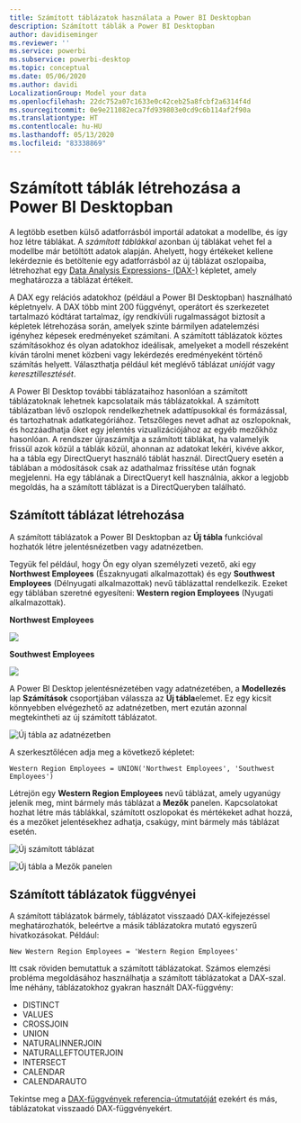 ```yaml
---
title: Számított táblázatok használata a Power BI Desktopban
description: Számított táblák a Power BI Desktopban
author: davidiseminger
ms.reviewer: ''
ms.service: powerbi
ms.subservice: powerbi-desktop
ms.topic: conceptual
ms.date: 05/06/2020
ms.author: davidi
LocalizationGroup: Model your data
ms.openlocfilehash: 22dc752a07c1633e0c42ceb25a8fcbf2a6314f4d
ms.sourcegitcommit: 0e9e211082eca7fd939803e0cd9c6b114af2f90a
ms.translationtype: HT
ms.contentlocale: hu-HU
ms.lasthandoff: 05/13/2020
ms.locfileid: "83338869"
---
```

# <a name="create-calculated-tables-in-power-bi-desktop"></a>Számított táblák létrehozása a Power BI Desktopban
A legtöbb esetben külső adatforrásból importál adatokat a modellbe, és így hoz létre táblákat. A *számított táblákkal* azonban új táblákat vehet fel a modellbe már betöltött adatok alapján. Ahelyett, hogy értékeket kellene lekérdeznie és betöltenie egy adatforrásból az új táblázat oszlopaiba, létrehozhat egy [Data Analysis Expressions- (DAX-)](/dax/index) képletet, amely meghatározza a táblázat értékeit.

A DAX egy relációs adatokhoz (például a Power BI Desktopban) használható képletnyelv. A DAX több mint 200 függvényt, operátort és szerkezetet tartalmazó kódtárat tartalmaz, így rendkívüli rugalmasságot biztosít a képletek létrehozása során, amelyek szinte bármilyen adatelemzési igényhez képesek eredményeket számítani. A számított táblázatok köztes számításokhoz és olyan adatokhoz ideálisak, amelyeket a modell részeként kíván tárolni menet közbeni vagy lekérdezés eredményeként történő számítás helyett. Választhatja például két meglévő táblázat *unióját* vagy *keresztillesztését*.

A Power BI Desktop további táblázataihoz hasonlóan a számított táblázatoknak lehetnek kapcsolataik más táblázatokkal. A számított táblázatban lévő oszlopok rendelkezhetnek adattípusokkal és formázással, és tartozhatnak adatkategóriához. Tetszőleges nevet adhat az oszlopoknak, és hozzáadhatja őket egy jelentés vizualizációjához az egyéb mezőkhöz hasonlóan. A rendszer újraszámítja a számított táblákat, ha valamelyik frissül azok közül a táblák közül, ahonnan az adatokat lekéri, kivéve akkor, ha a tábla egy DirectQueryt használó táblát használ. DirectQuery esetén a táblában a módosítások csak az adathalmaz frissítése után fognak megjelenni. Ha egy táblának a DirectQueryt kell használnia, akkor a legjobb megoldás, ha a számított táblázat is a DirectQueryben található.

## <a name="create-a-calculated-table"></a>Számított táblázat létrehozása

A számított táblázatok a Power BI Desktopban az **Új tábla** funkcióval hozhatók létre jelentésnézetben vagy adatnézetben.

Tegyük fel például, hogy Ön egy olyan személyzeti vezető, aki egy **Northwest Employees** (Északnyugati alkalmazottak) és egy **Southwest Employees** (Délnyugati alkalmazottak) nevű táblázattal rendelkezik. Ezeket egy táblában szeretné egyesíteni: **Western region Employees** (Nyugati alkalmazottak).

**Northwest Employees**

 ![](media/desktop-calculated-tables/calctables_nwempl.png)

**Southwest Employees**

 ![](media/desktop-calculated-tables/calctables_swempl.png)

A Power BI Desktop jelentésnézetében vagy adatnézetében, a **Modellezés** lap **Számítások** csoportjában válassza az **Új tábla**elemet. Ez egy kicsit könnyebben elvégezhető az adatnézetben, mert ezután azonnal megtekintheti az új számított táblázatot.

 ![Új tábla az adatnézetben](media/desktop-calculated-tables/calctables_formulabarempty.png)

A szerkesztőlécen adja meg a következő képletet:

```dax
Western Region Employees = UNION('Northwest Employees', 'Southwest Employees')
```

Létrejön egy **Western Region Employees** nevű táblázat, amely ugyanúgy jelenik meg, mint bármely más táblázat a **Mezők** panelen. Kapcsolatokat hozhat létre más táblákkal, számított oszlopokat és mértékeket adhat hozzá, és a mezőket jelentésekhez adhatja, csakúgy, mint bármely más táblázat esetén.

 ![Új számított táblázat](media/desktop-calculated-tables/calctables_westregionempl.png)

 ![Új tábla a Mezők panelen](media/desktop-calculated-tables/calctables_fieldlist.png)

## <a name="functions-for-calculated-tables"></a>Számított táblázatok függvényei

A számított táblázatok bármely, táblázatot visszaadó DAX-kifejezéssel meghatározhatók, beleértve a másik táblázatokra mutató egyszerű hivatkozásokat. Például:

```dax
New Western Region Employees = 'Western Region Employees'
```

Itt csak röviden bemutattuk a számított táblázatokat. Számos elemzési probléma megoldásához használhatja a számított táblázatokat a DAX-szal. Íme néhány, táblázatokhoz gyakran használt DAX-függvény:

* DISTINCT
* VALUES
* CROSSJOIN
* UNION
* NATURALINNERJOIN
* NATURALLEFTOUTERJOIN
* INTERSECT
* CALENDAR
* CALENDARAUTO

Tekintse meg a [DAX-függvények referencia-útmutatóját](/dax/dax-function-reference) ezekért és más, táblázatokat visszaadó DAX-függvényekért.

